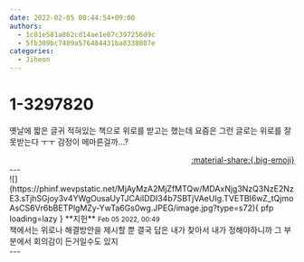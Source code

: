 ```yaml
---
date: 2022-02-05 00:44:54+09:00
authors:
  - 1c01e581a862cd14ae1e87c397256d9c
  - 5fb309bc7489a576484431ba8338807e
categories:
  - Jiheon
---
```


# 1-3297820

<div class="post-container" markdown="1">
<div class="content-container md-sidebar__scrollwrap" markdown="1">

옛날에 짧은 글귀 적혀있는 책으로 위로를 받고는 했는데 요즘은 그런 글로는 위로를 잘 못받는다 ㅜㅜ 감정이 메마른걸까...?

</div>
</div>

<div style="text-align: right;" markdown="1">
<a href="https://weverse.io/fromis9/fanpost/1-3297820" style="text-align: right;">:material-share:{.big-emoji}</a>
</div>
---

<div class="comments-container md-sidebar__scrollwrap" markdown="1">
<div class="comment" markdown="1">
<div class='id-container' markdown="1">
![](https://phinf.wevpstatic.net/MjAyMzA2MjZfMTQw/MDAxNjg3NzQ3NzE2NzE3.sTjhSGjoy3v4YWgOusaUyTJCAiIDDI34b7SBTjVAeUIg.TVETBI6wZ_tQjmoAsCS6Vr6bBETPlgMZy-YwTa6Gs0wg.JPEG/image.jpg?type=s72){ pfp loading=lazy }
**<span class="artist">지헌</span>** <small>Feb 05 2022, 00:49</small><br>
</div>
<div class='comment-body' markdown="1">
책에서는 위로나 해결방안을 제시할 뿐 결국 답은 내가 찾아서 내가 정해야하니까 그 부분에서 회의감이 든거일수도 있지
</div>
</div>
</div>
---
